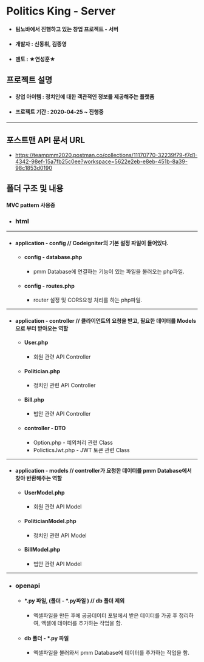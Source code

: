 # Politics King - Server 
  - #### 팀노바에서 진행하고 있는 창업 프로젝트 - 서버
  - #### 개발자 : 신동휘, 김종영
  - #### 멘토 : ★연성훈★

## 프로젝트 설명
  - #### 창업 아이템 : 정치인에 대한 객관적인 정보를 제공해주는 플랫폼
  - #### 프로젝트 기간 : 2020-04-25 ~ 진행중
----------------------------------------------------------------------------------------------------------------------------------------

## 포스트맨 API 문서 URL
* https://teampmm2020.postman.co/collections/11170770-32239f79-f7d1-4342-98ef-15a7fb25c0ee?workspace=5622e2eb-e8eb-451b-8a39-98c1853d0190

## 폴더 구조 및 내용
  #### MVC pattern 사용중
- ### html
----------------------------------------------------------------------------------------------------------------------------------------
  - #### application - config // Codeigniter의 기본 설정 파일이 들어있다.
    
    - #### config - database.php
      - pmm Database에 연결하는 기능이 있는 파일을 불러오는 php파일.
      
    - #### config - routes.php
      - router 설정 및 CORS요청 처리를 하는 php파일.
----------------------------------------------------------
  - #### application - controller // 클라이언트의 요청을 받고, 필요한 데이터를 Models으로 부터 받아오는 역할
    
    - #### User.php
      - 회원 관련 API Controller
    
    - #### Politician.php
      - 정치인 관련 API Controller
    
    - #### Bill.php
      - 법안 관련 API Controller

    - #### controller - DTO
      - Option.php - 예외처리 관련 Class
      - PolicticsJwt.php - JWT 토큰 관련 Class
----------------------------------------------------------
  - #### application - models // controller가 요청한 데이터를 pmm Database에서 찾아 반환해주는 역할

    - #### UserModel.php
      - 회원 관련 API Model
    
    - #### PoliticianModel.php
      - 정치인 관련 API Model
    
    - #### BillModel.php
      - 법안 관련 API Model

----------------------------------------------------------
- ### openapi
  - #### *.py 파일, (폴더  - *.py파일 ) // db 폴더 제외
    - 엑셀파일을 만든 후에 공공데이터 포털에서 받은 데이터를 가공 후 정리하여, 엑셀에 데이터를 추가하는 작업을 함.
  
  - #### db 폴더 - *.py 파일    
    - 엑셀파일을 불러와서 pmm Database에 데이터를 추가하는 작업을 함.
